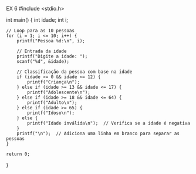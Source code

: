 EX 6
#include <stdio.h>

int main() {
    int idade;
    int i;

    // Loop para as 10 pessoas
    for (i = 1; i <= 10; i++) {
        printf("Pessoa %d:\n", i);

        // Entrada da idade
        printf("Digite a idade: ");
        scanf("%d", &idade);

        // Classificação da pessoa com base na idade
        if (idade >= 0 && idade <= 12) {
            printf("Criança\n");
        } else if (idade >= 13 && idade <= 17) {
            printf("Adolescente\n");
        } else if (idade >= 18 && idade <= 64) {
            printf("Adulto\n");
        } else if (idade >= 65) {
            printf("Idoso\n");
        } else {
            printf("Idade inválida\n");  // Verifica se a idade é negativa
        }
        printf("\n");  // Adiciona uma linha em branco para separar as pessoas
    }

    return 0;
}
